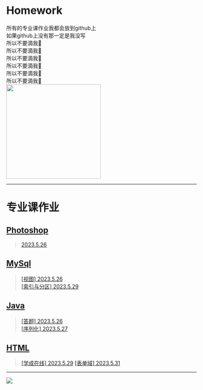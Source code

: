 # Homework
所有的专业课作业我都会放到github上    
如果github上没有那一定是我没写  
所以不要滴我🙏  
所以不要滴我🙏  
所以不要滴我🙏  
所以不要滴我🙏  
所以不要滴我🙏  
所以不要滴我🙏  
<span><img src='https://i.imgtg.com/2023/05/26/Oau9CD.png' height='250px' weight='250px'></span>
****
# 专业课作业
## [Photoshop](PS)
>[2023.5.26](PS/2023.5.26)
## [MySql](MySql)
>[[视图] 2023.5.26](MySql/视图2023.5.26)  
>[[索引与分区] 2023.5.29](MySql/索引与分区2023.5.29)
## [Java](Java)
>[[答题] 2023.5.26](Java/答题2023.5.26/答题2023.5.26.md)  
>[[序列化] 2023.5.27](Java/序列化2023.5.27)
## [HTML](HTML)
>[[学成在线] 2023.5.29](HTML/学成在线2023.5.29)
>[[表单域] 2023.5.31](HTML/表单域2023.5.31)
****
  <span><img src='https://i.imgtg.com/2023/05/26/Oau2nF.png'></span>
